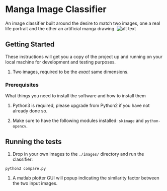# Manga Image Classifier

An image classifier built around the desire to match two images, one a real life portrait and the other an artificial manga drawing.
![alt text](https://imgur.com/a/GWV0IOw)

## Getting Started

These instructions will get you a copy of the project up and running on your local machine for development and testing purposes.

1. Two images, required to be the *exact* same dimensions.

### Prerequisites

What things you need to install the software and how to install them

1. Python3 is required, please upgrade from Python2 if you have not already done so.


1. Make sure to have the following modules installed: `skimage` and `python-opencv`.

## Running the tests

1. Drop in your own images to the `./images/` directory and run the classifier:
```
python3 compare.py
```

1. A matlab plotter GUI will popup indicating the similarity factor between the two input images.